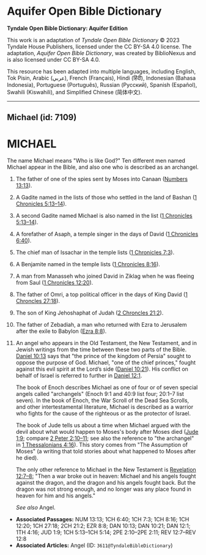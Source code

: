 # Aquifer Open Bible Dictionary

**Tyndale Open Bible Dictionary: Aquifer Edition**

This work is an adaptation of *Tyndale Open Bible Dictionary* © 2023 Tyndale House Publishers, licensed under the CC BY\-SA 4\.0 license. The adaptation, *Aquifer Open Bible Dictionary*, was created by BiblioNexus and is also licensed under CC BY\-SA 4\.0\.

This resource has been adapted into multiple languages, including English, Tok Pisin, Arabic (عربي), French (Français), Hindi (हिंदी), Indonesian (Bahasa Indonesia), Portuguese (Português), Russian (Русский), Spanish (Español), Swahili (Kiswahili), and Simplified Chinese (简体中文).



--------------------------------

## Michael (id: 7109)

MICHAEL
=======

The name Michael means "Who is like God?" Ten different men named Michael appear in the Bible, and also one who is described as an archangel.

1. The father of one of the spies sent by Moses into Canaan ([Numbers 13:13](https://ref.ly/Num13:13)).
2. A Gadite named in the lists of those who settled in the land of Bashan ([1 Chronicles 5:13–14](https://ref.ly/1Chr5:13-1Chr5:14)).
3. A second Gadite named Michael is also named in the list ([1 Chronicles 5:13–14](https://ref.ly/1Chr5:13-1Chr5:14)).
4. A forefather of Asaph, a temple singer in the days of David ([1 Chronicles 6:40](https://ref.ly/1Chr6:40)).
5. The chief man of Issachar in the temple lists ([1 Chronicles 7:3](https://ref.ly/1Chr7:3)).
6. A Benjamite named in the temple lists ([1 Chronicles 8:16](https://ref.ly/1Chr8:16)).
7. A man from Manasseh who joined David in Ziklag when he was fleeing from Saul ([1 Chronicles 12:20](https://ref.ly/1Chr12:20)).
8. The father of Omri, a top political officer in the days of King David ([1 Chroncles 27:18](https://ref.ly/1Chr27:18)).
9. The son of King Jehoshaphat of Judah ([2 Chroncles 21:2](https://ref.ly/2Chr21:2)).
10. The father of Zebadiah, a man who returned with Ezra to Jerusalem after the exile to Babylon ([Ezra 8:8](https://ref.ly/Ezra8:8)).
11. An angel who appears in the Old Testament, the New Testament, and in Jewish writings from the time between these two parts of the Bible. [Daniel 10:13](https://ref.ly/Dan10:13) says that "the prince of the kingdom of Persia" sought to oppose the purpose of God. Michael, "one of the chief princes," fought against this evil spirit at the Lord’s side ([Daniel 10:21](https://ref.ly/Dan10:21)). His conflict on behalf of Israel is referred to further in [Daniel 12:1](https://ref.ly/Dan12:1).

    The book of Enoch describes Michael as one of four or of seven special angels called "archangels" (Enoch 9:1 and 40:9 list four; 20:1–7 list seven). In the book of Enoch, the War Scroll of the Dead Sea Scrolls, and other intertestamental literature, Michael is described as a warrior who fights for the cause of the righteous or as the protector of Israel.

    The book of Jude tells us about a time when Michael argued with the devil about what would happen to Moses's body after Moses died ([Jude 1:9](https://ref.ly/Jude1:9); compare [2 Peter 2:10–11](https://ref.ly/2Pet2:10-2Pet2:11); see also the reference to "the archangel" in [1 Thessalonians 4:16](https://ref.ly/1Thess4:16)). This story comes from "The Assumption of Moses" (a writing that told stories about what happened to Moses after he died).

    The only other reference to Michael in the New Testament is [Revelation 12:7–8:](https://ref.ly/Rev12:7-Rev12:8) "Then a war broke out in heaven: Michael and his angels fought against the dragon, and the dragon and his angels fought back. But the dragon was not strong enough, and no longer was any place found in heaven for him and his angels."

    *See also* Angel.

* **Associated Passages:** NUM 13:13; 1CH 6:40; 1CH 7:3; 1CH 8:16; 1CH 12:20; 1CH 27:18; 2CH 21:2; EZR 8:8; DAN 10:13; DAN 10:21; DAN 12:1; 1TH 4:16; JUD 1:9; 1CH 5:13–1CH 5:14; 2PE 2:10–2PE 2:11; REV 12:7–REV 12:8
* **Associated Articles:** Angel (ID: `3611@TyndaleBibleDictionary`)

